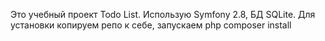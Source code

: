 Это учебный проект Todo List.
Использую Symfony 2.8, БД SQLite.
Для установки копируем репо к себе, запускаем php composer install
